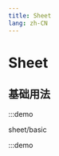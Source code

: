 ```yaml
---
title: Sheet
lang: zh-CN
---
```


# Sheet

<script setup>
const demos = import.meta.globEager('../../../demos/bole-design/sheet/*/*.vue')
</script>

## 基础用法

:::demo

sheet/basic

:::demo
